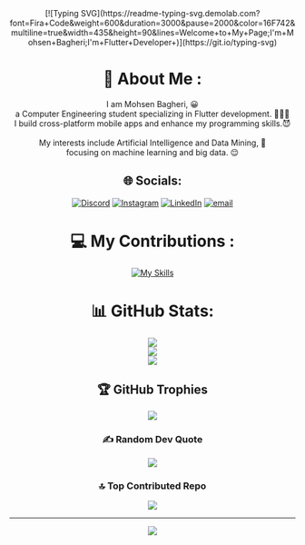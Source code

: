 <div align="center">
[![Typing SVG](https://readme-typing-svg.demolab.com?font=Fira+Code&weight=600&duration=3000&pause=2000&color=16F742&multiline=true&width=435&height=90&lines=Welcome+to+My+Page;I'm+Mohsen+Bagheri;I'm+Flutter+Developer+)](https://git.io/typing-svg)


# 💫 About Me :
I am Mohsen Bagheri, 😀<br>a Computer Engineering student specializing in Flutter development. 🧑🏻‍💻<br>I build cross-platform mobile apps and enhance my programming skills.😈<br><br>My interests include Artificial Intelligence and Data Mining, 🤖<br>focusing on machine learning and big data. 😌<br>


## 🌐 Socials:
[![Discord](https://img.shields.io/badge/Discord-%237289DA.svg?logo=discord&logoColor=white)](https://discord.gg/TheRoot_Directory) [![Instagram](https://img.shields.io/badge/Instagram-%23E4405F.svg?logo=Instagram&logoColor=white)](https://instagram.com/theroot_directory) [![LinkedIn](https://img.shields.io/badge/LinkedIn-%230077B5.svg?logo=linkedin&logoColor=white)](https://linkedin.com/in/TheRootDirectory) [![email](https://img.shields.io/badge/Email-D14836?logo=gmail&logoColor=white)](mailto:TheRoot_Directory@outlook.com) 


# 💻 My Contributions :
[![My Skills](https://skillicons.dev/icons?i=c,cpp,swift,dart,flutter,gradle,github,git,gitlab,py,kotlin,androidstudio)](https://skillicons.dev)

# 📊 GitHub Stats:
![](https://github-readme-stats.vercel.app/api?username=TheRootDirectory025&theme=blue-green&hide_border=false&include_all_commits=true&count_private=false)<br/>
![](https://nirzak-streak-stats.vercel.app/?user=TheRootDirectory025&theme=blue-green&hide_border=false)<br/>
![](https://github-readme-stats.vercel.app/api/top-langs/?username=TheRootDirectory025&theme=blue-green&hide_border=false&include_all_commits=true&count_private=false&layout=compact)

## 🏆 GitHub Trophies
![](https://github-profile-trophy.vercel.app/?username=TheRootDirectory025&theme=radical&no-frame=false&no-bg=false&margin-w=4)

### ✍️ Random Dev Quote
![](https://quotes-github-readme.vercel.app/api?type=horizontal&theme=radical)

### 🔝 Top Contributed Repo
![](https://github-contributor-stats.vercel.app/api?username=TheRootDirectory025&limit=5&theme=blue-green&combine_all_yearly_contributions=true)

---
[![](https://visitcount.itsvg.in/api?id=TheRootDirectory025&icon=10&color=13)](https://visitcount.itsvg.in)

</div>

<!-- Proudly created with GPRM ( https://gprm.itsvg.in ) -->
